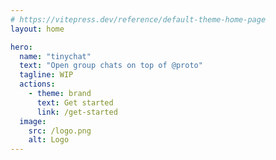 ```yaml
---
# https://vitepress.dev/reference/default-theme-home-page
layout: home

hero:
  name: "tinychat"
  text: "Open group chats on top of @proto"
  tagline: WIP
  actions:
    - theme: brand
      text: Get started
      link: /get-started
  image:
    src: /logo.png
    alt: Logo
---
```

